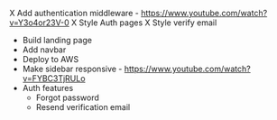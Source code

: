 X Add authentication middleware - https://www.youtube.com/watch?v=Y3o4or23V-0
X Style Auth pages
X Style verify email

- Build landing page
- Add navbar
- Deploy to AWS
- Make sidebar responsive - https://www.youtube.com/watch?v=FYBC3TjRULo
- Auth features
  - Forgot password
  - Resend verification email
